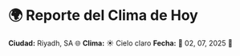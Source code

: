 # 🌍 Reporte del Clima de Hoy

**Ciudad:** Riyadh, SA 🌐
**Clima:** ☀️ Cielo claro
**Fecha:** 📅 02, 07, 2025 🚀
